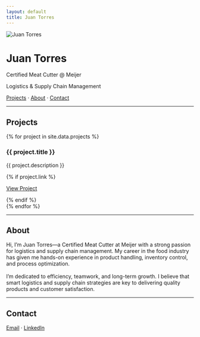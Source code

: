 ```yaml
---
layout: default
title: Juan Torres
---
```


<div class="intro">
  <img src="/assets/img/juan-torres.jpg" alt="Juan Torres" class="profile-photo">
  <h1>Juan Torres</h1>
  <p>Certified Meat Cutter @ Meijer</p>
  <p>Logistics & Supply Chain Management</p>
  <p>
    <a href="#projects">Projects</a> &middot;
    <a href="#about">About</a> &middot;
    <a href="#contact">Contact</a>
  </p>
</div>

<hr>

<div id="projects">
  <h2>Projects</h2>
  {% for project in site.data.projects %}
    <div class="project-card">
      <h3>{{ project.title }}</h3>
      <p>{{ project.description }}</p>
      {% if project.link %}
        <p><a href="{{ project.link }}" target="_blank">View Project</a></p>
      {% endif %}
    </div>
  {% endfor %}
</div>

<hr>

<div id="about">
  <h2>About</h2>
  <p>
    Hi, I’m Juan Torres—a Certified Meat Cutter at Meijer with a strong passion for logistics and supply chain management. My career in the food industry has given me hands-on experience in product handling, inventory control, and process optimization.<br><br>
    I’m dedicated to efficiency, teamwork, and long-term growth. I believe that smart logistics and supply chain strategies are key to delivering quality products and customer satisfaction.
  </p>
</div>

<hr>

<div id="contact">
  <h2>Contact</h2>
  <p>
    <a href="mailto:juan.torres@email.com">Email</a> &middot;
    <a href="https://www.linkedin.com/in/juan-torres/">LinkedIn</a>
  </p>
</div>